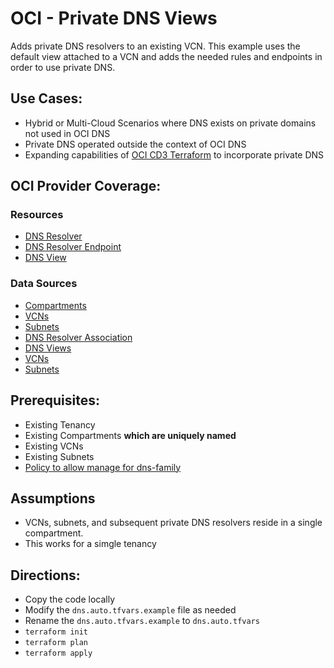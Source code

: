 # OCI - Private DNS Views
Adds private DNS resolvers to an existing VCN. This example uses the default view attached to a VCN and adds the needed rules and endpoints in order to use private DNS.

## Use Cases:
* Hybrid or Multi-Cloud Scenarios where DNS exists on private domains not used in OCI DNS
* Private DNS operated outside the context of OCI DNS
* Expanding capabilities of [OCI CD3 Terraform](https://github.com/oracle-devrel/cd3-automation-toolkit) to incorporate private DNS

## OCI Provider Coverage:
### Resources
* [DNS Resolver](https://registry.terraform.io/providers/oracle/oci/latest/docs/resources/dns_resolver)
* [DNS Resolver Endpoint](https://registry.terraform.io/providers/oracle/oci/latest/docs/resources/dns_resolver_endpoint)
* [DNS View](https://registry.terraform.io/providers/oracle/oci/latest/docs/resources/dns_view)
### Data Sources
* [Compartments](https://registry.terraform.io/providers/oracle/oci/latest/docs/data-sources/identity_compartments)
* [VCNs](https://registry.terraform.io/providers/oracle/oci/latest/docs/data-sources/core_vcns)
* [Subnets](https://registry.terraform.io/providers/oracle/oci/latest/docs/data-sources/core_subnets)
* [DNS Resolver Association](https://registry.terraform.io/providers/oracle/oci/latest/docs/data-sources/core_vcn_dns_resolver_association)
* [DNS Views](https://registry.terraform.io/providers/oracle/oci/latest/docs/data-sources/dns_views)
* [VCNs](https://registry.terraform.io/providers/oracle/oci/latest/docs/data-sources/core_vcns)
* [Subnets](https://registry.terraform.io/providers/oracle/oci/latest/docs/data-sources/core_subnets)

## Prerequisites:
* Existing Tenancy
* Existing Compartments **which are uniquely named**
* Existing VCNs
* Existing Subnets
* [Policy to allow manage for dns-family](https://docs.oracle.com/en-us/iaas/Content/Identity/Reference/dnspolicyreference.htm)

## Assumptions
* VCNs, subnets, and subsequent private DNS resolvers reside in a single compartment.
* This works for a simgle tenancy

## Directions:
* Copy the code locally
* Modify the `dns.auto.tfvars.example` file as needed
* Rename the `dns.auto.tfvars.example` to `dns.auto.tfvars`
* `terraform init`
* `terraform plan`
* `terraform apply`